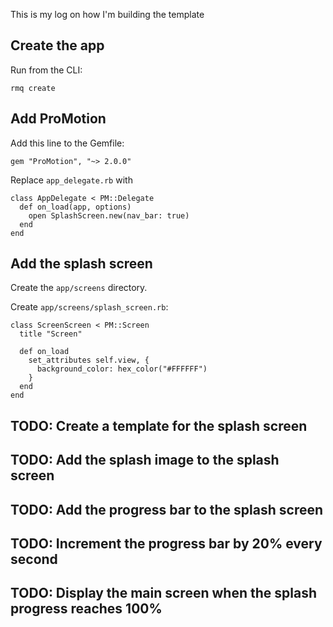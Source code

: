 This is my log on how I'm building the template

## Create the app

Run from the CLI:

```
rmq create
```

## Add ProMotion

Add this line to the Gemfile:

```
gem "ProMotion", "~> 2.0.0"
```

Replace `app_delegate.rb` with

```
class AppDelegate < PM::Delegate
  def on_load(app, options)
    open SplashScreen.new(nav_bar: true)
  end
end
```

## Add the splash screen

Create the `app/screens` directory.

Create `app/screens/splash_screen.rb`:

```
class ScreenScreen < PM::Screen
  title "Screen"

  def on_load
    set_attributes self.view, {
      background_color: hex_color("#FFFFFF")
    }
  end
end
```

## TODO: Create a template for the splash screen

## TODO: Add the splash image to the splash screen

## TODO: Add the progress bar to the splash screen

## TODO: Increment the progress bar by 20% every second

## TODO: Display the main screen when the splash progress reaches 100%


